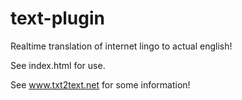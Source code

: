 text-plugin
===========

Realtime translation of internet lingo to actual english!

See index.html for use.

See www.txt2text.net for some information!
